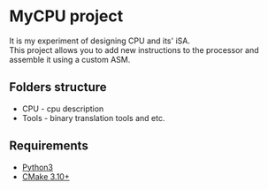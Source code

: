 
# MyCPU project
It is my experiment of designing CPU and its' iSA. \
This project allows you to add new instructions to the processor and assemble it using a custom ASM.

## Folders structure
- CPU - cpu description
- Tools - binary translation tools and etc.

## Requirements
- [Python3](https://www.python.org/downloads/)
- [CMake 3.10+](https://cmake.org/download/)
